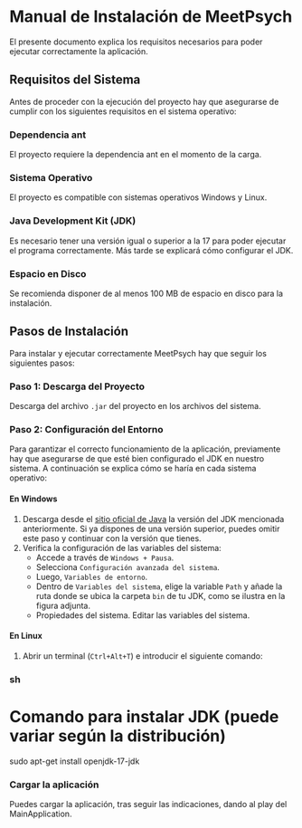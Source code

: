 # Manual de Instalación de MeetPsych

El presente documento explica los requisitos necesarios para poder ejecutar correctamente la aplicación.

## Requisitos del Sistema

Antes de proceder con la ejecución del proyecto hay que asegurarse de cumplir con los siguientes requisitos en el sistema operativo:

### Dependencia ant

El proyecto requiere la dependencia ant en el momento de la carga.

### Sistema Operativo

El proyecto es compatible con sistemas operativos Windows y Linux.

### Java Development Kit (JDK)

Es necesario tener una versión igual o superior a la 17 para poder ejecutar el programa correctamente. Más tarde se explicará cómo configurar el JDK.

### Espacio en Disco

Se recomienda disponer de al menos 100 MB de espacio en disco para la instalación.

## Pasos de Instalación

Para instalar y ejecutar correctamente MeetPsych hay que seguir los siguientes pasos:

### Paso 1: Descarga del Proyecto

Descarga del archivo `.jar` del proyecto en los archivos del sistema.

### Paso 2: Configuración del Entorno

Para garantizar el correcto funcionamiento de la aplicación, previamente hay que asegurarse de que esté bien configurado el JDK en nuestro sistema. A continuación se explica cómo se haría en cada sistema operativo:

#### En Windows

1. Descarga desde el [sitio oficial de Java](https://www.oracle.com/java/technologies/javase-jdk17-downloads.html) la versión del JDK mencionada anteriormente. Si ya dispones de una versión superior, puedes omitir este paso y continuar con la versión que tienes.
2. Verifica la configuración de las variables del sistema:
   - Accede a través de `Windows + Pausa`.
   - Selecciona `Configuración avanzada del sistema`.
   - Luego, `Variables de entorno`.
   - Dentro de `Variables del sistema`, elige la variable `Path` y añade la ruta donde se ubica la carpeta `bin` de tu JDK, como se ilustra en la figura adjunta.
   - Propiedades del sistema. Editar las variables del sistema.

#### En Linux

1. Abrir un terminal (`Ctrl+Alt+T`) e introducir el siguiente comando:

### sh
# Comando para instalar JDK (puede variar según la distribución)
sudo apt-get install openjdk-17-jdk

### Cargar la aplicación

Puedes cargar la aplicación, tras seguir las indicaciones, dando al play del MainApplication.

